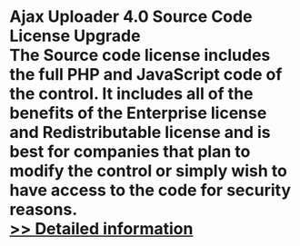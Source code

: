 # Ajax Uploader 4.0 Source Code License Upgrade<br />The Source code license includes the full PHP and JavaScript code of the control. It includes all of the benefits of the Enterprise license and Redistributable license and is best for companies that plan to modify the control or simply wish to have access to the code for security reasons.<br />[>> Detailed information](https://secure.shareit.com/shareit/product.html?productid=300748497&affiliateid=200057808)